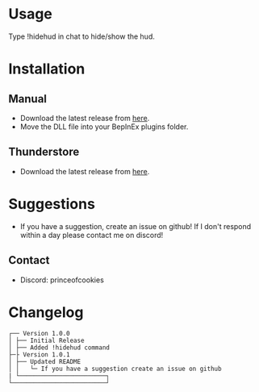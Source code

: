 # Usage
Type !hidehud in chat to hide/show the hud.

# Installation

## Manual
- Download the latest release from [here](https://github.com/CoolestMan22/NoHudMod/releases/tag/v1.0.0).
- Move the DLL file into your BepInEx plugins folder.

## Thunderstore
- Download the latest release from [here](https://thunderstore.io/c/lethal-company/p/Cookies/NoHud/).

# Suggestions
- If you have a suggestion, create an issue on github! If I don't respond within a day please contact me on discord!

## Contact
- Discord: princeofcookies

# Changelog
```
┌── Version 1.0.0
│ ├── Initial Release
│ ├── Added !hidehud command
├─├ Version 1.0.1
│ ├── Updated README
│ │   └─ If you have a suggestion create an issue on github
| └────────────────────────┐
└──────────────────────────┘
```